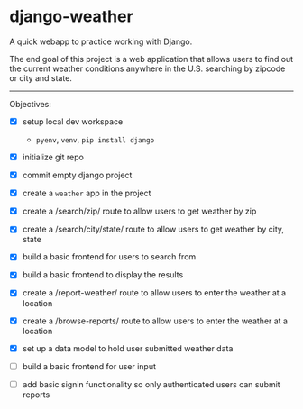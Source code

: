 # django-weather

A quick webapp to practice working with Django.

The end goal of this project is a web application that allows users to find out the current weather conditions anywhere in the U.S. searching by zipcode or city and state.

---

Objectives:

- [x] setup local dev workspace
    - `pyenv`, `venv`, `pip install django`
- [x] initialize git repo

- [x] commit empty django project

- [x] create a `weather` app in the project

- [x] create a /search/zip/ route to allow users to get weather by zip

- [x] create a /search/city/state/ route to allow users to get weather by city, state

- [x] build a basic frontend for users to search from

- [x] build a basic frontend to display the results

- [x] create a /report-weather/ route to allow users to enter the weather at a location

- [x] create a /browse-reports/ route to allow users to enter the weather at a location

- [x] set up a data model to hold user submitted weather data 

- [ ] build a basic frontend for user input

- [ ] add basic signin functionality so only authenticated users can submit reports